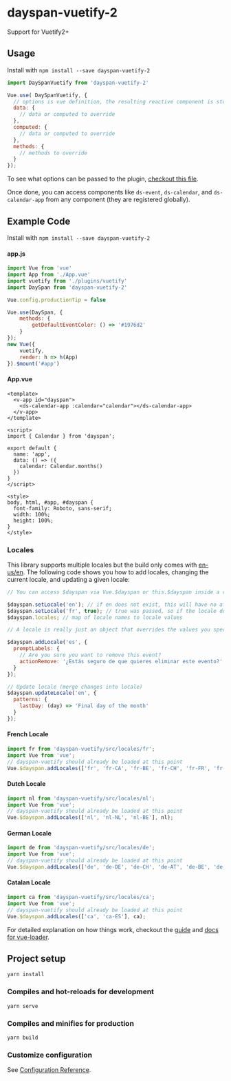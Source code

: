 # dayspan-vuetify-2

Support for Vuetify2+
## Usage

Install with `npm install --save dayspan-vuetify-2`

```javascript
import DaySpanVuetify from 'dayspan-vuetify-2'

Vue.use( DaySpanVuetify, {
  // options is vue definition, the resulting reactive component is stored in components as this.$dayspan or Vue.$dayspan
  data: {
    // data or computed to override
  },
  computed: {
    // data or computed to override
  },
  methods: {
    // methods to override
  }
});
```

To see what options can be passed to the plugin, [checkout this file](src/component.js).

Once done, you can access components like `ds-event`, `ds-calendar`, and `ds-calendar-app` from any component (they are registered globally).

## Example Code

Install with `npm install --save dayspan-vuetify-2`

#### app.js
```javascript
import Vue from 'vue'
import App from './App.vue'
import vuetify from './plugins/vuetify'
import DaySpan from 'dayspan-vuetify-2'

Vue.config.productionTip = false

Vue.use(DaySpan, {
    methods: {
        getDefaultEventColor: () => '#1976d2'
    }
});
new Vue({
    vuetify,
    render: h => h(App)
}).$mount('#app')
```

#### App.vue
```vue
<template>
  <v-app id="dayspan">
    <ds-calendar-app :calendar="calendar"></ds-calendar-app>
  </v-app>
</template>

<script>
import { Calendar } from 'dayspan';

export default {
  name: 'app',
  data: () => ({
    calendar: Calendar.months()
  })
}
</script>

<style>
body, html, #app, #dayspan {
  font-family: Roboto, sans-serif;
  width: 100%;
  height: 100%;
}
</style>
```

### Locales

This library supports multiple locales but the build only comes with [en-us/en](https://github.com/ClickerMonkey/dayspan-vuetify/blob/master/src/locales/en.js). The following code shows you how to add locales, changing the current locale, and updating a given locale:

```javascript
// You can access $dayspan via Vue.$dayspan or this.$dayspan inside a component.

$dayspan.setLocale('en'); // if en does not exist, this will have no affect
$dayspan.setLocale('fr', true); // true was passed, so if the locale does not exist an error is thrown
$dayspan.locales; // map of locale names to locale values

// A locale is really just an object that overrides the values you specify found in $dayspan. A locale does not need to specify all possible values, just ones that should be overriden when setLocale is called.

$dayspan.addLocale('es', {
  promptLabels: {
    // Are you sure you want to remove this event?
    actionRemove: '¿Estás seguro de que quieres eliminar este evento?'
  }
});

// Update locale (merge changes into locale)
$dayspan.updateLocale('en', {
  patterns: {
    lastDay: (day) => 'Final day of the month'
  }
});
```

#### French Locale

```javascript
import fr from 'dayspan-vuetify/src/locales/fr';
import Vue from 'vue';
// dayspan-vuetify should already be loaded at this point
Vue.$dayspan.addLocales(['fr', 'fr-CA', 'fr-BE', 'fr-CH', 'fr-FR', 'fr-LU', 'fr-MC'], fr);
```

#### Dutch Locale

```javascript
import nl from 'dayspan-vuetify/src/locales/nl';
import Vue from 'vue';
// dayspan-vuetify should already be loaded at this point
Vue.$dayspan.addLocales(['nl', 'nl-NL', 'nl-BE'], nl);
```

#### German Locale

```javascript
import de from 'dayspan-vuetify/src/locales/de';
import Vue from 'vue';
// dayspan-vuetify should already be loaded at this point
Vue.$dayspan.addLocales(['de', 'de-DE', 'de-CH', 'de-AT', 'de-BE', 'de-IT', 'de-LI', 'de-LU'], de);
```

#### Catalan Locale

```javascript
import ca from 'dayspan-vuetify/src/locales/ca';
import Vue from 'vue';
// dayspan-vuetify should already be loaded at this point
Vue.$dayspan.addLocales(['ca', 'ca-ES'], ca);
```

For detailed explanation on how things work, checkout the [guide](http://vuejs-templates.github.io/webpack/) and [docs for vue-loader](http://vuejs.github.io/vue-loader).

## Project setup
```
yarn install
```

### Compiles and hot-reloads for development
```
yarn serve
```

### Compiles and minifies for production
```
yarn build
```

### Customize configuration
See [Configuration Reference](https://cli.vuejs.org/config/).

